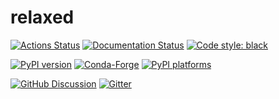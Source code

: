 # relaxed

[![Actions Status][actions-badge]][actions-link]
[![Documentation Status][rtd-badge]][rtd-link]
[![Code style: black][black-badge]][black-link]

[![PyPI version][pypi-version]][pypi-link]
[![Conda-Forge][conda-badge]][conda-link]
[![PyPI platforms][pypi-platforms]][pypi-link]

[![GitHub Discussion][github-discussions-badge]][github-discussions-link]
[![Gitter][gitter-badge]][gitter-link]




[actions-badge]:            https://github.com/gradhep/relaxed/workflows/CI/badge.svg
[actions-link]:             https://github.com/gradhep/relaxed/actions
[black-badge]:              https://img.shields.io/badge/code%20style-black-000000.svg
[black-link]:               https://github.com/psf/black
[conda-badge]:              https://img.shields.io/conda/vn/conda-forge/relaxed
[conda-link]:               https://github.com/conda-forge/relaxed-feedstock
[github-discussions-badge]: https://img.shields.io/static/v1?label=Discussions&message=Ask&color=blue&logo=github
[github-discussions-link]:  https://github.com/gradhep/relaxed/discussions
[gitter-badge]:             https://badges.gitter.im/https://github.com/gradhep/relaxed/community.svg
[gitter-link]:              https://gitter.im/https://github.com/gradhep/relaxed/community?utm_source=badge&utm_medium=badge&utm_campaign=pr-badge
[pypi-link]:                https://pypi.org/project/relaxed/
[pypi-platforms]:           https://img.shields.io/pypi/pyversions/relaxed
[pypi-version]:             https://badge.fury.io/py/relaxed.svg
[rtd-badge]:                https://readthedocs.org/projects/relaxed/badge/?version=latest
[rtd-link]:                 https://relaxed.readthedocs.io/en/latest/?badge=latest
[sk-badge]:                 https://scikit-hep.org/assets/images/Scikit--HEP-Project-blue.svg
